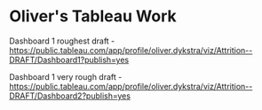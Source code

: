 # Oliver's Tableau Work

Dashboard 1 roughest draft - https://public.tableau.com/app/profile/oliver.dykstra/viz/Attrition--DRAFT/Dashboard1?publish=yes

Dashboard 1 very rough draft - https://public.tableau.com/app/profile/oliver.dykstra/viz/Attrition--DRAFT/Dashboard2?publish=yes